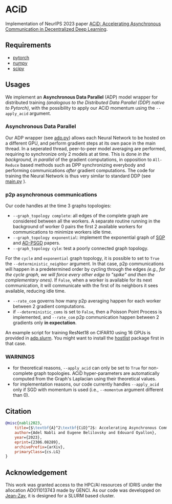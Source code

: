 # ACiD

Implementation of NeurIPS 2023 paper [ACiD: Accelerating Asynchronous Communication in Decentralized Deep Learning](https://arxiv.org/pdf/2306.08289.pdf).

## Requirements
* [pytorch](https://pytorch.org/)
* [numpy](https://numpy.org/)
* [scipy](https://scipy.org/)

## Usages
We implement an **Asynchronous Data Parallel** (ADP) model wrapper for distributed training *(analogous to the Distributed Data Parallel (DDP) native to Pytorch)*, with the possibility to apply our ACiD momentum using the ```--apply_acid``` argument.

### Asynchronous Data Parallel

Our ADP wrapper (see [adp.py](https://github.com/AdelNabli/ACiD/blob/main/adp.py)) allows each Neural Network to be hosted on a different GPU, and perform gradient steps at its own pace in the main thread.
In a seperated thread, peer-to-peer model averaging are performed, requiring to synchronize only 2 models at at time. This is done *in the background, in parallel* of the gradient computations, in opposition to ```All-Reduce``` based methods such as DPP synchronizing everybody and performing communications *after* gradient computations.
The code for training the Neural Network is thus very similar to standard DDP (see [main.py](https://github.com/AdelNabli/ACiD/blob/main/main.py ) ).

### p2p asynchronous communications

Our code handles at the time 3 graphs topologies:
* ```--graph_topology complete```: all edges of the complete graph are considered between all the workers. A separate routine running in the background of worker 0 pairs the first 2 available workers for communications to minimize workers idle time.
* ```--graph_topology exponential```: implement the exponential graph of [SGP](https://arxiv.org/pdf/1811.10792.pdf ) and [AD-PSGD](https://arxiv.org/pdf/1710.06952.pdf) papers. 
* ```--graph_topology cyle```: test a poorly connected graph topology.

For the ```cycle``` and ```exponential``` graph topology, it is possible to set to ```True``` the ```--deterministic_neighbor``` argument. In that case, p2p communications will happen in a predetermined order by cycling through the edges *(e.g., for the cycle graph, we will force every other edge to "spike" and then the complementary ones).* If ```False```, when a worker is available for its next communication, it will communicate with the first of its neighbors it sees available, reducing idle time.

* ```--rate_com``` governs how many p2p averaging happen for each worker between 2 gradient computations.
* if ```--deterministic_coms``` is set to ```False```, then a Poisson Point Process is implemented, and ```--rate_com``` p2p communication happen between 2 gradients only **in expectation**.

An example script for training ResNet18 on CIFAR10 using 16 GPUs is provided in [adp.slurm](https://github.com/AdelNabli/ACiD/blob/main/adp.slurm). You might want to install the [hostlist]( https://pypi.org/project/hostlist/) package first in that case.

### WARNINGS

* for theoretical reasons, ```--apply_acid``` can only be set to ```True``` for non-complete graph topologies. ACiD hyper-parameters are automatically computed from the Graph's Laplacian using their theoretical values.
* for implementation reasons, our code currently handles ```--apply_acid``` only if SGD with momentum is used (i.e., ```--momentum``` argument different than 0).

## Citation
```bibtex
@misc{nabli2023,
    title={$\textbf{A}^2\textbf{CiD}^2$: Accelerating Asynchronous Communication in Decentralized Deep Learning},
    author={Adel Nabli and Eugene Belilovsky and Edouard Oyallon},
    year={2023},
    eprint={2306.08289},
    archivePrefix={arXiv},
    primaryClass={cs.LG}
}
```

## Acknowledgement

This work was granted access to the HPC/AI resources of IDRIS under the allocation AD011013743 made by GENCI. As our code was developped on [Jean-Zay](http://www.idris.fr/eng/jean-zay/), it is designed for a SLURM based cluster.